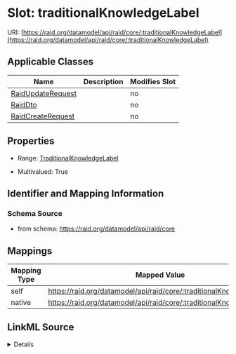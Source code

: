 

# Slot: traditionalKnowledgeLabel



URI: [https://raid.org/datamodel/api/raid/core/:traditionalKnowledgeLabel](https://raid.org/datamodel/api/raid/core/:traditionalKnowledgeLabel)



<!-- no inheritance hierarchy -->





## Applicable Classes

| Name | Description | Modifies Slot |
| --- | --- | --- |
| [RaidUpdateRequest](../classes/RaidUpdateRequest.md) |  |  no  |
| [RaidDto](../classes/RaidDto.md) |  |  no  |
| [RaidCreateRequest](../classes/RaidCreateRequest.md) |  |  no  |







## Properties

* Range: [TraditionalKnowledgeLabel](../classes/TraditionalKnowledgeLabel.md)

* Multivalued: True





## Identifier and Mapping Information







### Schema Source


* from schema: https://raid.org/datamodel/api/raid/core




## Mappings

| Mapping Type | Mapped Value |
| ---  | ---  |
| self | https://raid.org/datamodel/api/raid/core/:traditionalKnowledgeLabel |
| native | https://raid.org/datamodel/api/raid/core/:traditionalKnowledgeLabel |




## LinkML Source

<details>
```yaml
name: traditionalKnowledgeLabel
from_schema: https://raid.org/datamodel/api/raid/core
rank: 1000
alias: traditionalKnowledgeLabel
domain_of:
- RaidDto
range: TraditionalKnowledgeLabel
multivalued: true
inlined: true
inlined_as_list: true

```
</details>